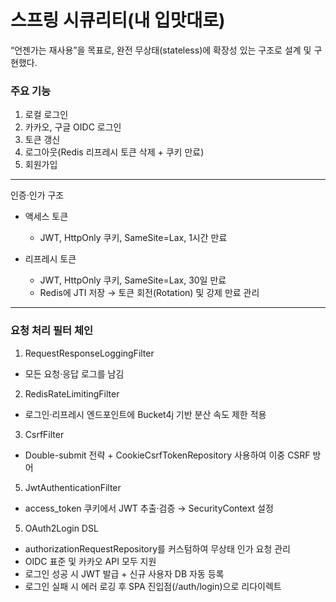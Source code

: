 # 스프링 시큐리티(내 입맛대로)

“언젠가는 재사용”을 목표로, 완전 무상태(stateless)에 확장성 있는 구조로 설계 및 구현했다.

### 주요 기능

1. 로컬 로그인
2. 카카오, 구글 OIDC 로그인
3. 토큰 갱신
4. 로그아웃(Redis 리프레시 토큰 삭제 + 쿠키 만료)
5. 회원가입

---

인증·인가 구조

- 액세스 토큰
  - JWT, HttpOnly 쿠키, SameSite=Lax, 1시간 만료

- 리프레시 토큰
  - JWT, HttpOnly 쿠키, SameSite=Lax, 30일 만료
  - Redis에 JTI 저장 → 토큰 회전(Rotation) 및 강제 만료 관리

---

### 요청 처리 필터 체인
1. RequestResponseLoggingFilter
  - 모든 요청·응답 로그를 남김

2. RedisRateLimitingFilter
  - 로그인·리프레시 엔드포인트에 Bucket4j 기반 분산 속도 제한 적용

3. CsrfFilter
  - Double-submit 전략 + CookieCsrfTokenRepository 사용하여 이중 CSRF 방어

5. JwtAuthenticationFilter
  - access_token 쿠키에서 JWT 추출·검증 → SecurityContext 설정

5. OAuth2Login DSL
  - authorizationRequestRepository를 커스텀하여 무상태 인가 요청 관리
  - OIDC 표준 및 카카오 API 모두 지원
  - 로그인 성공 시 JWT 발급 + 신규 사용자 DB 자동 등록
  - 로그인 실패 시 에러 로깅 후 SPA 진입점(/auth/login)으로 리다이렉트
